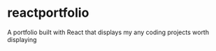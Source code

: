 # reactportfolio
A portfolio built with React that displays my any coding projects worth displaying
